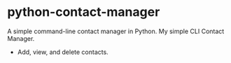 # python-contact-manager
A simple command-line contact manager in Python.
My simple CLI Contact Manager.
- Add, view, and delete contacts.

<!-- end list -->